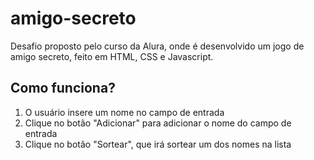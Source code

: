 # amigo-secreto
Desafio proposto pelo curso da Alura, onde é desenvolvido um jogo de amigo secreto, feito em HTML, CSS e Javascript.

## Como funciona?
1. O usuário insere um nome no campo de entrada 
2. Clique no botão "Adicionar" para adicionar o nome do campo de entrada
3. Clique no botão "Sortear", que irá sortear um dos nomes na lista 

